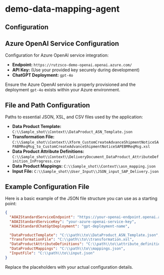 # demo-data-mapping-agent

## Configuration

## Azure OpenAI Service Configuration
Configuration for Azure OpenAI service integration:

- **Endpoint:** `https://rutzsco-demo-openai.openai.azure.com/`
- **API Key:** (Use your provided key securely during development)
- **ChatGPT Deployment:** `gpt-4o`

Ensure the Azure OpenAI service is properly provisioned and the deployment `gpt-4o` exists within your Azure environment.

## File and Path Configuration
Paths to essential JSON, XSL, and CSV files used by the application:

- **Data Product Template:** `C:\\Sample_shot\\Context\\DataProduct_ASN_Template.json`
- **Transformation File:** `C:\\Sample_shot\\Context\\Xform_CustomCreateAdvanceShipmentNoticeSAPABMReqMsg_to_CustomCreateAdvanceShipmentNoticeSAPEBMReqMsg.xsl`
- **Data Product Attribute Definitions:** `C:\\Sample_shot\\Context\\DeliveryDocument_DataProduct_AttributeDefinition_InProgress.csv`
- **Data Product Mappings:** `C:\\Sample_shot\\Context\\asn_mapping.json`
- **Input File:** `C:\\Sample_shot\\User_Input\\JSON_input_SAP_Delivery.json`

## Example Configuration File
Here is a basic example of the JSON file structure you can use as a starting point:

```json
{
  "AOAIStandardServiceEndpoint": "https://your-openai-endpoint.openai.azure.com/",
  "AOAIStandardServiceKey": "your-azure-openai-service-key",
  "AOAIStandardChatGptDeployment": "gpt-deployment-name",

  "DataProductTemplate": "C:\\path\\to\\DataProduct_ASN_Template.json",
  "TransformationFile": "C:\\path\\to\\transformation.xsl",
  "DataProductAttributeDefinitions": "C:\\path\\to\\attribute_definitions.csv",
  "DataProductMappings": "C:\\path\\to\\mappings.json",
  "InputFile": "C:\\path\\to\\input.json"
}
```

Replace the placeholders with your actual configuration details.


